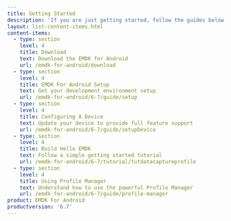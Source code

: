 ```yaml
---
title: Getting Started
description: 'If you are just getting started, follow the guides below to get your development environment setup properly and understand the foundations for using the EMDK for Android features.'
layout: list-content-items.html
content-items:
  - type: section
    level: 4
    title: Download
    text: Download the EMDK for Android
    url: /emdk-for-android/download
  - type: section
    level: 4
    title: EMDK For Android Setup
    text: Get your development environment setup
    url: /emdk-for-android/6-7/guide/setup
  - type: section
    level: 4
    title: Configuring A Device
    text: Update your device to provide full feature support
    url: /emdk-for-android/6-7/guide/setupDevice
  - type: section
    level: 4
    title: Build Hello EMDK
    text: Follow a simple getting started tutorial
    url: /emdk-for-android/6-7/tutorial/tutdatacaptureprofile
  - type: section
    level: 4
    title: Using Profile Manager
    text: Understand how to use the powerful Profile Manager
    url: /emdk-for-android/6-7/guide/profile-manager
product: EMDK For Android
productversion: '6.7'
---
```

           
















